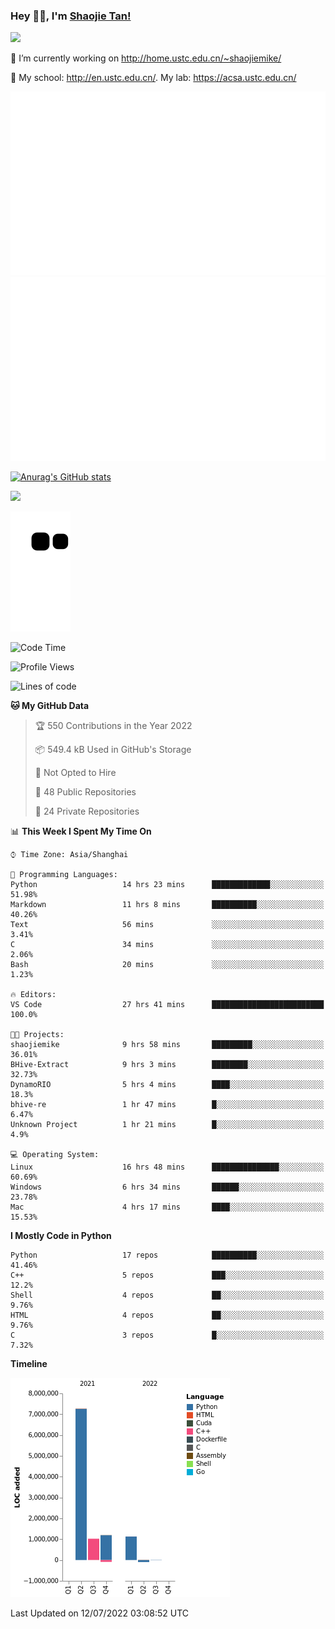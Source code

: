 

<!--
**Kirrito-k423/Kirrito-k423** is a ✨ _special_ ✨ repository because its `README.md` (this file) appears on your GitHub profile.

Here are some ideas to get you started:

- 🔭 I’m currently working on ...
- 🌱 I’m currently learning ...
- 👯 I’m looking to collaborate on ...
- 🤔 I’m looking for help with ...
- 💬 Ask me about ...
- 📫 How to reach me: ...
- 😄 Pronouns: ...
- ⚡ Fun fact: ...
-->
### Hey 👋🏽, I'm [Shaojie Tan!](http://home.ustc.edu.cn/~shaojiemike/about)

![](https://visitor-badge.glitch.me/badge?page_id=Kirrito-k423.Kirrito-k423)

🔭 I’m currently working on http://home.ustc.edu.cn/~shaojiemike/

👯 My school: http://en.ustc.edu.cn/. My lab: https://acsa.ustc.edu.cn/

![](https://github.com/Kirrito-k423/github-stats/blob/master/generated/overview.svg)
![](https://github.com/Kirrito-k423/github-stats/blob/master/generated/languages.svg)

[![Anurag's GitHub stats](https://github-readme-stats.vercel.app/api?username=Kirrito-k423&theme=flag-india&show_icons=true&hide=stars,prs,issues,contribs)](https://github.com/anuraghazra/github-readme-stats)

![](https://github-profile-summary-cards.vercel.app/api/cards/profile-details?username=Kirrito-k423&theme=vue)

![snake gif](https://github.com/Kirrito-k423/Kirrito-k423/blob/output/github-contribution-grid-snake.svg)

<!--START_SECTION:waka-->
![Code Time](http://img.shields.io/badge/Code%20Time-0%20secs-blue)

![Profile Views](http://img.shields.io/badge/Profile%20Views-1-blue)

![Lines of code](https://img.shields.io/badge/From%20Hello%20World%20I%27ve%20Written-10%20Million%20lines%20of%20code-blue)

**🐱 My GitHub Data** 

> 🏆 550 Contributions in the Year 2022
 > 
> 📦 549.4 kB Used in GitHub's Storage 
 > 
> 🚫 Not Opted to Hire
 > 
> 📜 48 Public Repositories 
 > 
> 🔑 24 Private Repositories  
 > 
📊 **This Week I Spent My Time On** 

```text
⌚︎ Time Zone: Asia/Shanghai

💬 Programming Languages: 
Python                   14 hrs 23 mins      █████████████░░░░░░░░░░░░   51.98% 
Markdown                 11 hrs 8 mins       ██████████░░░░░░░░░░░░░░░   40.26% 
Text                     56 mins             ░░░░░░░░░░░░░░░░░░░░░░░░░   3.41% 
C                        34 mins             ░░░░░░░░░░░░░░░░░░░░░░░░░   2.06% 
Bash                     20 mins             ░░░░░░░░░░░░░░░░░░░░░░░░░   1.23%

🔥 Editors: 
VS Code                  27 hrs 41 mins      █████████████████████████   100.0%

🐱‍💻 Projects: 
shaojiemike              9 hrs 58 mins       █████████░░░░░░░░░░░░░░░░   36.01% 
BHive-Extract            9 hrs 3 mins        ████████░░░░░░░░░░░░░░░░░   32.73% 
DynamoRIO                5 hrs 4 mins        ████░░░░░░░░░░░░░░░░░░░░░   18.3% 
bhive-re                 1 hr 47 mins        █░░░░░░░░░░░░░░░░░░░░░░░░   6.47% 
Unknown Project          1 hr 21 mins        █░░░░░░░░░░░░░░░░░░░░░░░░   4.9%

💻 Operating System: 
Linux                    16 hrs 48 mins      ███████████████░░░░░░░░░░   60.69% 
Windows                  6 hrs 34 mins       ██████░░░░░░░░░░░░░░░░░░░   23.78% 
Mac                      4 hrs 17 mins       ████░░░░░░░░░░░░░░░░░░░░░   15.53%

```

**I Mostly Code in Python** 

```text
Python                   17 repos            ██████████░░░░░░░░░░░░░░░   41.46% 
C++                      5 repos             ███░░░░░░░░░░░░░░░░░░░░░░   12.2% 
Shell                    4 repos             ██░░░░░░░░░░░░░░░░░░░░░░░   9.76% 
HTML                     4 repos             ██░░░░░░░░░░░░░░░░░░░░░░░   9.76% 
C                        3 repos             █░░░░░░░░░░░░░░░░░░░░░░░░   7.32%

```


**Timeline**

![Chart not found](https://raw.githubusercontent.com/Kirrito-k423/Kirrito-k423/main/charts/bar_graph.png) 


 Last Updated on 12/07/2022 03:08:52 UTC
<!--END_SECTION:waka-->

